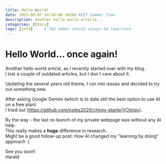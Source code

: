 ```yaml
---
title: Hello World!
date: 2025-09-07 14:54:00 +0200 #CET Summer Time
description: Another hello world article...
categories: [Story]
tags: [info]     # TAG names should always be lowercase
---
```


# Hello World... once again!
Another hello world article, as I recently started over with my blog.  
I lost a couple of outdated articles, but I don´t care about it.

Updating the several years old theme, I run into issues and decided to try out something new.

After asking Google Gemini (which is to date still the best option to use AI on a free plan)  
I tried out [https://github.com/cotes2020/chirpy-starter](Chirpy).

By the way - the last re-launch of my private webpage was without any AI help.  
This really makes a **huge** difference in research.  
Might be a good follow-up post: How AI changed my "learning by doing" approach :)

See you soon!  
Harald
